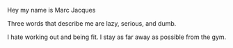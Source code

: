 Hey my name is Marc Jacques

Three words that describe me are lazy, serious, and dumb.

I hate working out and being fit. I stay as far away as possible from the gym.
